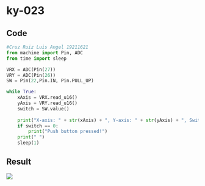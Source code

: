 # ky-023

## Code

```python
#Cruz Ruiz Luis Angel 19211621
from machine import Pin, ADC
from time import sleep

VRX = ADC(Pin(27))
VRY = ADC(Pin(26))
SW = Pin(22,Pin.IN, Pin.PULL_UP)

while True:
    xAxis = VRX.read_u16()
    yAxis = VRY.read_u16()
    switch = SW.value()
    
    print("X-axis: " + str(xAxis) + ", Y-axis: " + str(yAxis) + ", Switch " + str(switch))
    if switch == 0:
        print("Push button pressed!")
    print(" ")
    sleep(1)

```

## Result

 ![](https://media0.giphy.com/media/lTe816njgVWNzxE3MN/giphy.gif?cid=790b76114d108604addc8d90eb6ca25b5e56eea0a91c9495&rid=giphy.gif&ct=g)
